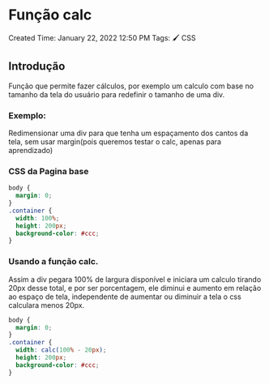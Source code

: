 # Função calc

Created Time: January 22, 2022 12:50 PM
Tags: 🖌 CSS

## Introdução

Função que permite fazer cálculos, por exemplo um calculo com base no tamanho da tela do usuário para redefinir o tamanho de uma div.

### Exemplo:

Redimensionar uma div para que tenha um espaçamento dos cantos da tela, sem usar margin(pois queremos testar o calc, apenas para aprendizado)

### CSS da Pagina base

```css
body {
  margin: 0;
}
.container {
  width: 100%;
  height: 200px;
  background-color: #ccc;
}
```

### Usando a função calc.

Assim a div pegara 100% de largura disponível e iniciara um calculo tirando 20px desse total, e por ser porcentagem, ele diminui e aumento em relação ao espaço de tela, independente de aumentar ou diminuir a tela o css calculara menos 20px.

```css
body {
  margin: 0;
}
.container {
  width: calc(100% - 20px);
  height: 200px;
  background-color: #ccc;
}
```